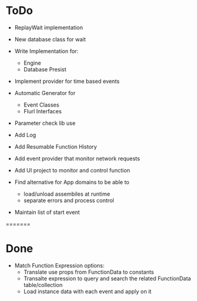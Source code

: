 # ToDo
* ReplayWait implementation
* New database class for wait
* Write Implementation for:
	* Engine
	* Database Presist
* Implement provider for time based events

* Automatic Generator for
	* Event Classes
	* Flurl Interfaces


* Parameter check lib use


* Add Log
* Add Resumable Function History
* Add event provider that monitor network requests
* Add UI project to monitor and control function

* Find alternative for App domains to be able to 
	* load/unload assembiles at runtime 
	* separate errors and process control 

* Maintain list of start event


=======
# Done
* Match Function Expression options:
	* Translate use props from FunctionData to constants
	* Transalte expression to query and search the related FunctionData table/collection
	* Load instance data with each event and apply on it